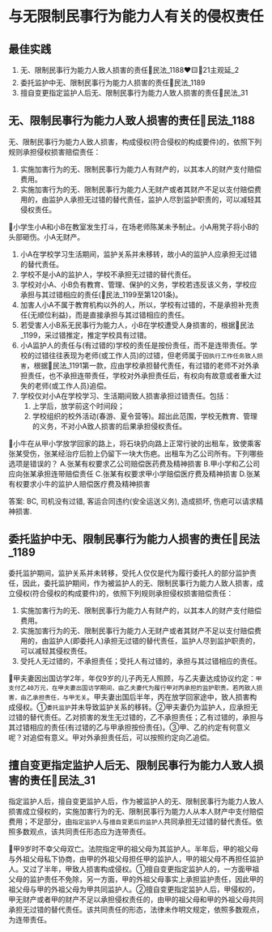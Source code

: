 # 与无限制民事行为能力人有关的侵权责任

## 最佳实践


1. 无、限制民事行为能力人致人损害的责任🚪民法_1188❤️🟨🚪21主观延_2
2. 委托监护中无、限制民事行为能力人损害的责任🚪民法_1189
3. 擅自变更指定监护人后无、限制民事行为能力人致人损害的责任🚪民法_31

## 无、限制民事行为能力人致人损害的责任🚪民法_1188

无、限制民事行为能力人致人损害，构成侵权(符合侵权的构成要件)的，依照下列规则承担侵权损害赔偿责任：
1. 实施加害行为的无、限制民事行为能力人有财产的，以其本人的财产支付赔偿费用。
2. 实施加害行为的无、限制民事行为能力人无财产或者其财产不足以支付赔偿费用的，由监护人承担无过错的替代责任，监护人尽到监护职责的，可以减轻其侵权责任。


🍐小学生小A和小B在教室发生打斗，在场老师陈某未予制止。小A用凳子将小B的头部砸伤。小A无财产。
1. 小A在学校学习生活期间，监护关系并未移转，故小A的监护人应承担无过错的替代责任。
2. 学校不是小A的监护人，学校不承担无过错的替代责任。
3. 学校对小A、小B负有教育、管理、保护的义务，学校若违反该义务，学校应承担与其过错相应的责任(🚪民法_1199至第1201条)。
4. 加害人小A不属于教育机构以外的人，所以，学校有过错的，不是承担补充责任(无顺位利益)，而是直接承担与其过错相应的责任。
5. 若受害人小B系无民事行为能力人，小B在学校遭受人身损害的，根据🚪民法_1199，采过错推定，推定学校具有过错。
6. 小A监护人的责任与(有过错的)学校的责任是按份责任，而不是连带责任。学校的过错往往表现为老师(或工作人员)的过错，但老师属于`因执行工作任务致人损害`，根据🚪民法_1191第一款，应由学校承担替代责任，有过错的老师不对外承担责任，也不承担连带责任，学校对外承担责任后，有权向有故意或者重大过失的老师(或工作人员)追偿。
7. 学校仅对小A在学校学习、生活期间致人损害承担过错责任。包括：
    1. 上学后，放学前这个时间段；
    2. 学校组织的校外活动(春游、夏令营等)。超出此范围，学校无教育、管理的义务，不对小A致人损害的后果承担侵权责任。



🍐小牛在从甲小学放学回家的路上，将石块扔向路上正常行驶的出租车，致使乘客张某受伤，张某经治疗后脸上仍留下一块大伤疤。出租车为乙公司所有。下列哪些选项是错误的？
A.张某有权要求乙公司赔偿医药费及精神损害
B.甲小学和乙公司应向张某承担连带赔偿责任
C.张某有权要求甲小学赔偿医疗费及精神损害
D.张某有权要求小牛的监护人赔偿医疗费及精神损害

答案: BC, 司机没有过错, 客运合同违约(安全运送义务), 造成损坏, 伤疤可以请求精神损害.


## 委托监护中无、限制民事行为能力人损害的责任🚪民法_1189



委托监护期间，监护关系并未转移，受托人仅仅是代为履行委托人的部分监护责任，因此，委托监护期间，作为被监护人的无、限制民事行为能力人致人损害，成立侵权(符合侵权的构成要件)的，依照下列规则承担侵权损害赔偿责任：
1. 实施加害行为的无、限制民事行为能力人有财产的，以其本人的财产支付赔偿费用。
2. 实施加害行为的无、限制民事行为能力人无财产或者其财产不足以支付赔偿费用的，由监护人(即委托人)承担无过错的替代责任，监护人尽到监护职责的，可以减轻其侵权责任。
3. 受托人无过错的，不承担责任；受托人有过错的，承担与其过错相应的责任。

🍐甲夫妻因出国访学2年，年仅9岁的儿子丙无人照顾，与乙夫妻达成协议约定：`甲支付乙40万元，在甲夫妻出国访学期间，由乙夫妻代为履行甲对丙承担的监护职责。若丙致人损害，由乙承担责任，与甲无关`。甲夫妻出国后半年，丙在放学回家途中，致人损害构成侵权。①`委托监护`并未导致监护关系的移转。②甲夫妻仍为监护人，应承担无过错的替代责任。乙对损害的发生无过错的，乙不承担责任；乙有过错的，承担与其过错相应的责任(有过错的乙与甲承担按份责任)。③甲、乙的约定有何意义呢？对追偿有意义。甲对外承担责任后，可以按照约定向乙追偿。



## 擅自变更指定监护人后无、限制民事行为能力人致人损害的责任🚪民法_31


指定监护人后，擅自变更监护人后，作为被监护人的无、限制民事行为能力人致人损害成立侵权的，实施加害行为的无、限制民事行为能力人从本人财产中支付赔偿费用；不足部分，由`指定监护人`与`擅自变更后的监护人`共同承担无过错的替代责任。依照多数观点，该共同责任形态应为连带责任。

🍐甲9岁时不幸父母双亡。法院指定甲的祖父母为其监护人。半年后，甲的祖父母与外祖父母私下协商，由甲的外祖父母担任甲的监护人，甲的祖父母不再担任监护人。又过了半年，甲致人损害构成侵权。①擅自变更指定监护人的，一方面甲祖父母的监护责任不免除，另一方面，甲的外祖父母事实上承担监护责任，因此甲的祖父母与甲的外祖父母为甲共同监护人。②擅自变更指定监护人后，甲侵权的，甲无财产或者甲的财产不足以承担侵权责任的，由甲的祖父母和甲的外祖父母共同承担无过错的替代责任。该共同责任的形态，法律未作明文规定，依照多数观点，为连带责任。

